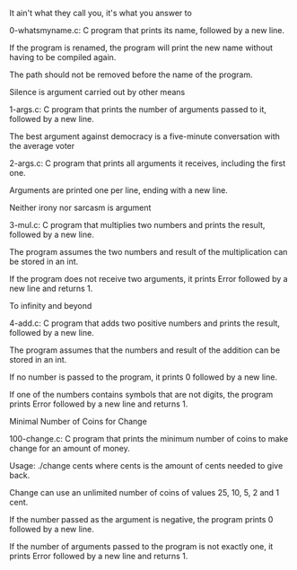 It ain't what they call you, it's what you answer to

0-whatsmyname.c: C program that prints its name, followed by a new line.



If the program is renamed, the program will print the new name without having to be compiled again.



The path should not be removed before the name of the program.



Silence is argument carried out by other means

1-args.c: C program that prints the number of arguments passed to it, followed by a new line.



The best argument against democracy is a five-minute conversation with the average voter

2-args.c: C program that prints all arguments it receives, including the first one.



Arguments are printed one per line, ending with a new line.



Neither irony nor sarcasm is argument

3-mul.c: C program that multiplies two numbers and prints the result, followed by a new line.



The program assumes the two numbers and result of the multiplication can be stored in an int.



If the program does not receive two arguments, it prints Error followed by a new line and returns 1.



To infinity and beyond

4-add.c: C program that adds two positive numbers and prints the result, followed by a new line.



The program assumes that the numbers and result of the addition can be stored in an int.



If no number is passed to the program, it prints 0 followed by a new line.



If one of the numbers contains symbols that are not digits, the program prints Error followed by a new line and returns 1.



Minimal Number of Coins for Change

100-change.c: C program that prints the minimum number of coins to make change for an amount of money.



Usage: ./change cents where cents is the amount of cents needed to give back.



Change can use an unlimited number of coins of values 25, 10, 5, 2 and 1 cent.



If the number passed as the argument is negative, the program prints 0 followed by a new line.



If the number of arguments passed to the program is not exactly one, it prints Error followed by a new line and returns 1.
